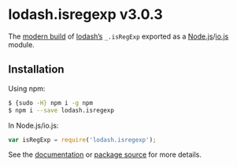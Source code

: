 # lodash.isregexp v3.0.3

The [modern build](https://github.com/lodash/lodash/wiki/Build-Differences) of [lodash’s](https://lodash.com/) `_.isRegExp` exported as a [Node.js](http://nodejs.org/)/[io.js](https://iojs.org/) module.

## Installation

Using npm:

```bash
$ {sudo -H} npm i -g npm
$ npm i --save lodash.isregexp
```

In Node.js/io.js:

```js
var isRegExp = require('lodash.isregexp');
```

See the [documentation](https://lodash.com/docs#isRegExp) or [package source](https://github.com/lodash/lodash/blob/3.0.3-npm-packages/lodash.isregexp) for more details.
